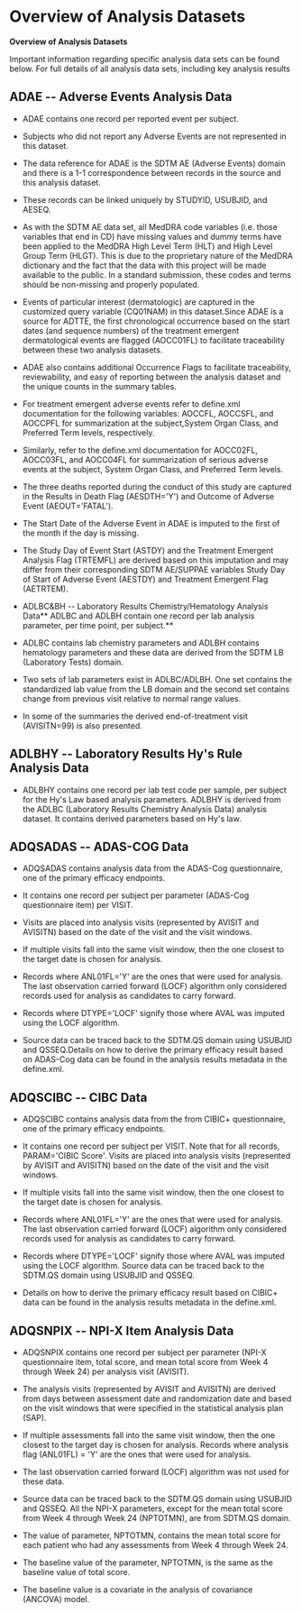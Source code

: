 # **Overview of Analysis Datasets**

**Overview of Analysis Datasets**

Important information regarding specific analysis data sets can be found below. For full details of all analysis data sets, including key analysis results

## ADAE -- Adverse Events Analysis Data

-   ADAE contains one record per reported event per subject.

-   Subjects who did not report any Adverse Events are not represented in this dataset.

-   The data reference for ADAE is the SDTM AE (Adverse Events) domain and there is a 1-1 correspondence between records in the source and this analysis dataset.

-   These records can be linked uniquely by STUDYID, USUBJID, and AESEQ.

-   As with the SDTM AE data set, all MedDRA code variables (i.e. those variables that end in CD) have missing values and dummy terms have been applied to the MedDRA High Level Term (HLT) and High Level Group Term (HLGT). This is due to the proprietary nature of the MedDRA dictionary and the fact that the data with this project will be made available to the public. In a standard submission, these codes and terms should be non-missing and properly populated.

-   Events of particular interest (dermatologic) are captured in the customized query variable (CQ01NAM) in this dataset.Since ADAE is a source for ADTTE, the first chronological occurrence based on the start dates (and sequence numbers) of the treatment emergent dermatological events are flagged (AOCC01FL) to facilitate traceability between these two analysis datasets.

-   ADAE also contains additional Occurrence Flags to facilitate traceability, reviewability, and easy of reporting between the analysis dataset and the unique counts in the summary tables.

-   For treatment emergent adverse events refer to define.xml documentation for the following variables: AOCCFL, AOCCSFL, and AOCCPFL for summarization at the subject,System Organ Class, and Preferred Term levels, respectively.

-   Similarly, refer to the define.xml documentation for AOCC02FL, AOCC03FL, and AOCC04FL for summarization of serious adverse events at the subject, System Organ Class, and Preferred Term levels.

-   The three deaths reported during the conduct of this study are captured in the Results in Death Flag (AESDTH='Y') and Outcome of Adverse Event (AEOUT='FATAL').

-   The Start Date of the Adverse Event in ADAE is imputed to the first of the month if the day is missing.

-   The Study Day of Event Start (ASTDY) and the Treatment Emergent Analysis Flag (TRTEMFL) are derived based on this imputation and may differ from their corresponding SDTM AE/SUPPAE variables Study Day of Start of Adverse Event (AESTDY) and Treatment Emergent Flag (AETRTEM).

-   ADLBC&BH -- Laboratory Results Chemistry/Hematology Analysis Data\*\* ADLBC and ADLBH contain one record per lab analysis parameter, per time point, per subject.\*\*

-   ADLBC contains lab chemistry parameters and ADLBH contains hematology parameters and these data are derived from the SDTM LB (Laboratory Tests) domain.

-   Two sets of lab parameters exist in ADLBC/ADLBH. One set contains the standardized lab value from the LB domain and the second set contains change from previous visit relative to normal range values.

-   In some of the summaries the derived end-of-treatment visit (AVISITN=99) is also presented.

## ADLBHY -- Laboratory Results Hy's Rule Analysis Data

-   ADLBHY contains one record per lab test code per sample, per subject for the Hy's Law based analysis parameters. ADLBHY is derived from the ADLBC (Laboratory Results Chemistry Analysis Data) analysis dataset. It contains derived parameters based on Hy's law.

## ADQSADAS -- ADAS-COG Data

-   ADQSADAS contains analysis data from the ADAS-Cog questionnaire, one of the primary efficacy endpoints.

-   It contains one record per subject per parameter (ADAS-Cog questionnaire item) per VISIT.

-   Visits are placed into analysis visits (represented by AVISIT and AVISITN) based on the date of the visit and the visit windows.

-   If multiple visits fall into the same visit window, then the one closest to the target date is chosen for analysis.

-   Records where ANL01FL='Y' are the ones that were used for analysis. The last observation carried forward (LOCF) algorithm only considered records used for analysis as candidates to carry forward.

-   Records where DTYPE='LOCF' signify those where AVAL was imputed using the LOCF algorithm.

-   Source data can be traced back to the SDTM.QS domain using USUBJID and QSSEQ.Details on how to derive the primary efficacy result based on ADAS-Cog data can be found in the analysis results metadata in the define.xml.

## ADQSCIBC -- CIBC Data

-   ADQSCIBC contains analysis data from the from CIBIC+ questionnaire, one of the primary efficacy endpoints.

-   It contains one record per subject per VISIT. Note that for all records, PARAM='CIBIC Score'. Visits are placed into analysis visits (represented by AVISIT and AVISITN) based on the date of the visit and the visit windows.

-   If multiple visits fall into the same visit window, then the one closest to the target date is chosen for analysis.

-   Records where ANL01FL='Y' are the ones that were used for analysis. The last observation carried forward (LOCF) algorithm only considered records used for analysis as candidates to carry forward.

-   Records where DTYPE='LOCF' signify those where AVAL was imputed using the LOCF algorithm. Source data can be traced back to the SDTM.QS domain using USUBJID and QSSEQ.

-   Details on how to derive the primary efficacy result based on CIBIC+ data can be found in the analysis results metadata in the define.xml.

## ADQSNPIX -- NPI-X Item Analysis Data

-   ADQSNPIX contains one record per subject per parameter (NPI-X questionnaire item, total score, and mean total score from Week 4 through Week 24) per analysis visit (AVISIT).

-   The analysis visits (represented by AVISIT and AVISITN) are derived from days between assessment date and randomization date and based on the visit windows that were specified in the statistical analysis plan (SAP).

-   If multiple assessments fall into the same visit window, then the one closest to the target day is chosen for analysis. Records where analysis flag (ANL01FL) = 'Y' are the ones that were used for analysis.

-   The last observation carried forward (LOCF) algorithm was not used for these data.

-   Source data can be traced back to the SDTM.QS domain using USUBJID and QSSEQ. All the NPI-X parameters, except for the mean total score from Week 4 through Week 24 (NPTOTMN), are from SDTM.QS domain.

-   The value of parameter, NPTOTMN, contains the mean total score for each patient who had any assessments from Week 4 through Week 24.

-   The baseline value of the parameter, NPTOTMN, is the same as the baseline value of total score.

-   The baseline value is a covariate in the analysis of covariance (ANCOVA) model.
